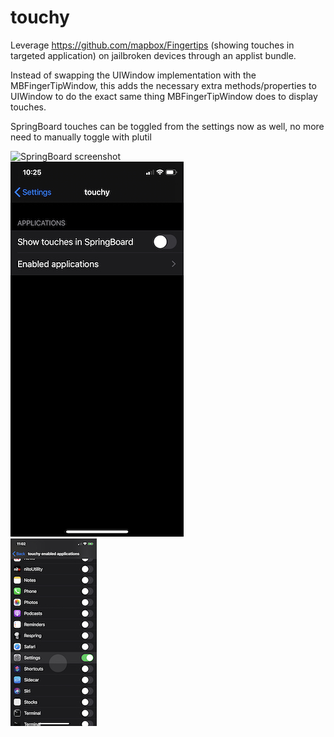 # touchy
Leverage https://github.com/mapbox/Fingertips (showing touches in targeted application) on jailbroken devices through an applist bundle.

Instead of swapping the UIWindow implementation with the MBFingerTipWindow, this adds the necessary extra methods/properties to UIWindow to do the exact same thing MBFingerTipWindow does to display touches.

SpringBoard touches can be toggled from the settings now  as well, no more need to manually toggle with plutil

![SpringBoard screenshot](springboard.png "SpringBoard screenshot")  <br/>
![Preferences screenshot](settings.jpeg "Root Settings screenshot") <br/>
![Settings screenshot](screenshot.jpeg "Setting screenshot") <br/>

